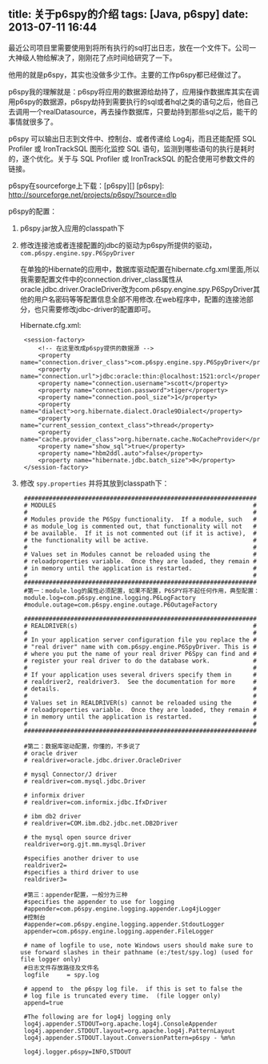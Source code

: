 title: 关于p6spy的介绍
tags: [Java, p6spy]
date: 2013-07-11 16:44
---

最近公司项目里需要使用到将所有执行的sql打出日志，放在一个文件下。公司一大神级人物给解决了，刚刚花了点时间给研究了一下。

他用的就是p6spy，其实也没做多少工作。主要的工作p6spy都已经做过了。

p6spy我的理解就是：p6spy将应用的数据源给劫持了，应用操作数据库其实在调用p6spy的数据源，p6spy劫持到需要执行的sql或者hql之类的语句之后，他自己去调用一个realDatasource，再去操作数据库，只要劫持到那些sql之后，能干的事情就很多了。

p6spy 可以输出日志到文件中、控制台、或者传递给 Log4j，而且还能配搭 SQL Profiler 或 IronTrackSQL 图形化监控 SQL 语句，监测到哪些语句的执行是耗时的，逐个优化。关于与 SQL Profiler 或 IronTrackSQL 的配合使用可参数文件的链接。 

p6spy在sourceforge上下载：[p6spy][]
[p6spy]: http://sourceforge.net/projects/p6spy/?source=dlp


p6spy的配置：

1. p6spy.jar放入应用的classpath下
2. 修改连接池或者连接配置的jdbc的驱动为p6spy所提供的驱动，`com.p6spy.engine.spy.P6SpyDriver`

	在单独的Hibernate的应用中，数据库驱动配置在hibernate.cfg.xml里面,所以我需要配置文件中的connection.driver_class属性从oracle.jdbc.driver.OracleDriver改为com.p6spy.engine.spy.P6SpyDriver其他的用户名密码等等配置信息全部不用修改.在web程序中，配置的连接池部分，也只需要修改jdbc-driver的配置即可。
	
	Hibernate.cfg.xml:
	
		<session-factory>
		    <!-- 在这里改成p6spy提供的数据源 -->
		    <property name="connection.driver_class">com.p6spy.engine.spy.P6SpyDriver</property>       
		    <property name="connection.url">jdbc:oracle:thin:@localhost:1521:orcl</property>
		    <property name="connection.username">scott</property>
		    <property name="connection.password">tiger</property>
		    <property name="connection.pool_size">1</property>
		    <property name="dialect">org.hibernate.dialect.Oracle9Dialect</property>
		    <property name="current_session_context_class">thread</property>
		    <property name="cache.provider_class">org.hibernate.cache.NoCacheProvider</property>
		    <property name="show_sql">true</property>
		    <property name="hbm2ddl.auto">false</property>
		    <property name="hibernate.jdbc.batch_size">0</property>
		</session-factory>
3. 修改 `spy.properties` 并将其放到classpath下：

		#################################################################
		# MODULES                                                       #
		#                                                               #
		# Modules provide the P6Spy functionality.  If a module, such   #
		# as module_log is commented out, that functionality will not   #
		# be available.  If it is not commented out (if it is active),  #
		# the functionality will be active.                             #
		#                                                               #
		# Values set in Modules cannot be reloaded using the            #
		# reloadproperties variable.  Once they are loaded, they remain #
		# in memory until the application is restarted.                 #
		#                                                               #
		#################################################################
		#第一：module.log的属性必须配置，如果不配置，P6SPY将不起任何作用，典型配置：
		module.log=com.p6spy.engine.logging.P6LogFactory
		#module.outage=com.p6spy.engine.outage.P6OutageFactory
		 
		#################################################################
		# REALDRIVER(s)                                                 #
		#                                                               #
		# In your application server configuration file you replace the #
		# "real driver" name with com.p6spy.engine.P6SpyDriver. This is #
		# where you put the name of your real driver P6Spy can find and #
		# register your real driver to do the database work.            #
		#                                                               #
		# If your application uses several drivers specify them in      #
		# realdriver2, realdriver3.  See the documentation for more     #
		# details.                                                      #
		#                                                               #
		# Values set in REALDRIVER(s) cannot be reloaded using the      #
		# reloadproperties variable.  Once they are loaded, they remain #
		# in memory until the application is restarted.                 #
		#                                                               #
		#################################################################
		 
		#第二：数据库驱动配置，你懂的，不多说了
		# oracle driver
		# realdriver=oracle.jdbc.driver.OracleDriver
		 
		# mysql Connector/J driver
		# realdriver=com.mysql.jdbc.Driver
		 
		# informix driver
		# realdriver=com.informix.jdbc.IfxDriver
		 
		# ibm db2 driver
		# realdriver=COM.ibm.db2.jdbc.net.DB2Driver
		 
		# the mysql open source driver
		realdriver=org.gjt.mm.mysql.Driver
		 
		#specifies another driver to use
		realdriver2=
		#specifies a third driver to use
		realdriver3=
		 
		#第三：appender配置，一般分为三种
		#specifies the appender to use for logging
		#appender=com.p6spy.engine.logging.appender.Log4jLogger
		#控制台
		#appender=com.p6spy.engine.logging.appender.StdoutLogger
		appender=com.p6spy.engine.logging.appender.FileLogger
		 
		# name of logfile to use, note Windows users should make sure to use forward slashes in their pathname (e:/test/spy.log) (used for file logger only)
		#日志文件存放路径及文件名
		logfile     = spy.log
		 
		# append to  the p6spy log file.  if this is set to false the
		# log file is truncated every time.  (file logger only)
		append=true
		 
		#The following are for log4j logging only
		log4j.appender.STDOUT=org.apache.log4j.ConsoleAppender
		log4j.appender.STDOUT.layout=org.apache.log4j.PatternLayout
		log4j.appender.STDOUT.layout.ConversionPattern=p6spy - %m%n
		 
		log4j.logger.p6spy=INFO,STDOUT